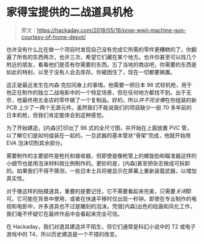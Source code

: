 # 家得宝提供的二战道具机枪

> 原文：<https://hackaday.com/2018/05/16/prop-wwii-machine-gun-courtesy-of-home-depot/>

也许没有什么比在做一个项目时发现自己没有完成它所需的零件更糟糕的了。你翻遍了所有的东西两次，也许三次，希望它们藏在某个地方。也许你甚至可以找几个附近的朋友，看看他们是否有你需要的东西。忘了当地的商店吧，你需要的东西是如此的特别，以至于没有人会去库存。你被困住了，现在一切都要搁置。

这正是最近发生在内森·克拉冈身上的事情。他需要一把日本 96 式轻机枪，用于他正在制作的独立二战电影中的一个特定场景，但在任何地方都找不到。出于无奈，他最终用五金店的零件做了一个复制品。好的，所以*并不完全像*在你组装的新 PCB 上少了一两个无源元件。虽然我们不能说我们的项目缺少一挺 70 多年前的日本机枪，但我们肯定能体会到这种感觉。

为了开始建造，[内森]打印出了 96 式的全尺寸图，并开始在上面放置 PVC 管，以了解它们是如何组装在一起的。一旦武器的基本管状“骨架”完成，他就开始用 EVA 泡沫切割其余部分。

需要制作的主要部件是枪托和接收器，但即使是像枪管上的螺旋肋和瞄准器这样的小细节也是用泡沫材料按比例制作的。更妙的是，[内森]甚至把杂志做成可拆卸的。如果我们不得不猜测，一些日本士兵将被显示在屏幕上重新装载武器，以增加真实性。

对于像这样的拍摄道具，重要的是要记住，它不需要看起来完美，只需要*关闭*即可。它可能在背景中使用，或者在快速平移时仅出现一秒钟。即使在专业制作的电视和电影中，许多道具也不过是雕刻的泡沫。凭借[内森]出色的绘画和风化工作，我们毫不怀疑它在最终作品中会看起来完全可信。

在 Hackaday，我们对道具建造并不陌生，但它们通常是科幻小说中的 T2 或电子游戏中的 T4，所以历史建造是一个不错的改变。